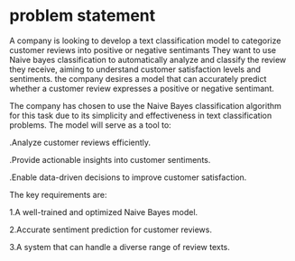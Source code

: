# problem statement
A company is looking to develop a text classification model to 
categorize customer reviews into positive or negative sentimants 
They want to use Naive bayes classification to automatically analyze
and classify the review they receive, aiming to understand customer
satisfaction levels and sentiments. the company desires a model that can accurately 
predict whether a customer review expresses a positive or negative sentimant.

The company has chosen to use the Naive Bayes classification algorithm for this task due to its simplicity and effectiveness in text classification problems. The model will serve as a tool to:

.Analyze customer reviews efficiently.

.Provide actionable insights into customer sentiments.

.Enable data-driven decisions to improve customer satisfaction.

The key requirements are:

1.A well-trained and optimized Naive Bayes model.

2.Accurate sentiment prediction for customer reviews.

3.A system that can handle a diverse range of review texts.
